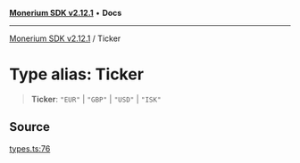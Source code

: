 [**Monerium SDK v2.12.1**](../README.md) • **Docs**

---

[Monerium SDK v2.12.1](../README.md) / Ticker

# Type alias: Ticker

> **Ticker**: `"EUR"` \| `"GBP"` \| `"USD"` \| `"ISK"`

## Source

[types.ts:76](https://github.com/monerium/js-monorepo/blob/5fda91f95d4a7935be7ec580e05eb73520a9a0dd/packages/sdk/src/types.ts#L76)

